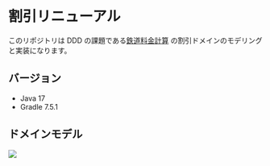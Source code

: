# 割引リニューアル

このリポジトリは DDD の課題である[鉄道料金計算](https://github.com/masuda220/jr-pricing) の割引ドメインのモデリングと実装になります。

## バージョン

- Java 17
- Gradle 7.5.1

## ドメインモデル

![](https://user-images.githubusercontent.com/58995947/221053187-d87a08d2-969a-4d1c-aafb-c56b992cf0c8.png)
